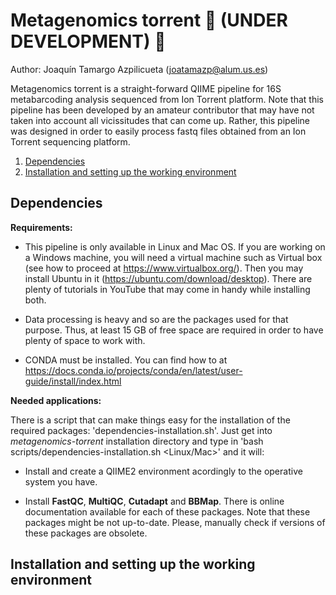 # Metagenomics torrent 🚧 (UNDER DEVELOPMENT) 🚧


Author: Joaquín Tamargo Azpilicueta (joatamazp@alum.us.es)

Metagenomics torrent is a straight-forward QIIME pipeline for 16S metabarcoding analysis sequenced from Ion Torrent platform. Note that this pipeline has been developed by an amateur contributor that may have not taken into account all vicissitudes that can come up. Rather, this pipeline was designed in order to easily process fastq files obtained from an Ion Torrent sequencing platform. 

1. [Dependencies](#dependencies)
2. [Installation and setting up the working environment](#setup)

## Dependencies

**Requirements:** 

<a name="dependencies"></a>

* This pipeline is only available in Linux and Mac OS. If you are working on a Windows machine, you will need a virtual machine such as Virtual box (see how to proceed at https://www.virtualbox.org/). Then you may install Ubuntu in it (https://ubuntu.com/download/desktop). There are plenty of tutorials in YouTube that may come in handy while installing both. 

* Data processing is heavy and so are the packages used for that purpose. Thus, at least 15 GB of free space are required in order to have plenty of space to work with.

* CONDA must be installed. You can find how to at https://docs.conda.io/projects/conda/en/latest/user-guide/install/index.html

**Needed applications:**

There is a script that can make things easy for the installation of the required packages: 'dependencies-installation.sh'. Just get into *metagenomics-torrent*  installation directory and type in 'bash scripts/dependencies-installation.sh <Linux/Mac>' and it will:

* Install and create a QIIME2 environment acordingly to the operative system you have.

* Install **FastQC**, **MultiQC**, **Cutadapt** and **BBMap**. There is online documentation available for each of these packages. Note that these packages might be not up-to-date. Please, manually check if versions of these packages are obsolete.

## Installation and setting up the working environment

<a name="setup"></a>

